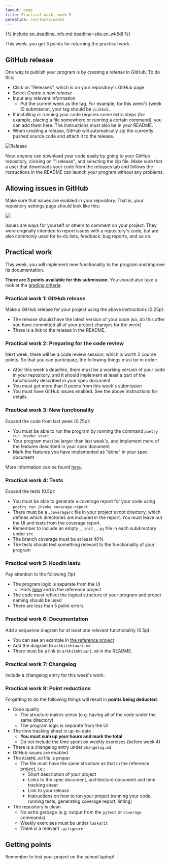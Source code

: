 ```yaml
---
layout: page
title: Practical work, week 5
permalink: /en/tasks/week5
---
```


{% include en_deadline_info.md deadline=site.en_wk5dl %}

This week, you get 3 points for returning the practical work.

## GitHub release

One way to publish your program is by creating a _release_ in GitHub.
To do this:

- Click on "Releases", which is on your repository's GitHub page
- Select _Create a new release_
- Input any relevant information
  - Put the current week as the tag. For example, for this week's (week 5) submission, your tag should be `viikko5`.
- If installing or running your code requires some extra steps (for example, placing a file somewhere or running a certain command), you can add them here. The instructions must also be in your README.
- When creating a release, GitHub will automatically zip the currently pushed source code and attach it to the release.

![Release](https://ohjelmistotekniikka-hy.github.io/assets/images/python/release.png)

Now, anyone can download your code easily by going to your GitHub repository, clicking on "1 release", and selecting the zip file. Make sure that a user that downloads your code from the releases tab and follows the instructions in the README can launch your program without any problems.

## Allowing issues in GitHub

Make sure that issues are enabled in your repository.
That is, your repository settings page should look like this:

![](https://ohjelmistotekniikka-hy.github.io/assets/images/issuet.png)

Issues are ways for yourself or others to comment on your project.
They were originally intended to report issues with a repository's code, but are also commonly used for to-do lists, feedback, bug reports, and so on.

## Practical work

This week, you will implement new functionality to the program and improve its documentation.

**There are 3 points available for this submission.** You should also take a look at the [grading criteria](https://ohjelmistotekniikka-hy.github.io/python/arvosteluperusteet).

### Practical work 1: GitHub release

Make a GitHub release for your project using the above instructions (0.25p).

- The release should have the latest version of your code (so, do this after you have committed all of your project changes for the week)
- There is a link to the release in the README.

### Practical work 2: Preparing for the code review

Next week, there will be a code review session, which is worth 2 course points.
So that you can participate, the following things must be in order:

- After this week's deadline, there must be a working version of your code in your repository, and it should implement at least a part of the functionality described in your spec document
- You must get more than 0 points from this week's submission
- You must have GitHub issues enabled. See the above instructions for details.

### Practical work 3: New functionality

Expand the code from last week (0.75p):

- You must be able to run the program by running the command `poetry run invoke start`
- Your program must be larger than last week's, and implement more of the features described in your spec document
- Mark the features you have implemented as "done" in your spec document

More information can be found [here](https://ohjelmistotekniikka-hy.github.io/python/toteutus).

### Practical work 4: Tests

Expand the tests (0.5p):

- You must be able to generate a coverage report for your code using `poetry run invoke coverage-report`
- There must be a `.coveragerc` file in your project's root directory, which defines which directories are included in the report. You must leave out the UI and tests from the coverage report.
- Remember to include an empty `__init__.py` file in each subdirectory under `src`
- The branch coverage must be at least 40%
- The tests should test something relevant to the functionality of your program

### Practical work 5: Koodin laatu

Pay attention to the following (1p):

- The program logic is separate from the UI
  - Hints [here](https://ohjelmistotekniikka-hy.github.io/python/toteutus) and in the reference project
- The code must reflect the logical structure of your program and proper naming should be used 
- There are less than 5 pylint errors

### Practical work 6: Documentation

Add a sequence diagram for at least one relevant functionality (0.5p):

- You can see an example in [the reference project](https://github.com/ohjelmistotekniikka-hy/python-todo-app/blob/master/dokumentaatio/arkkitehtuuri.md#p%C3%A4%C3%A4toiminnallisuudet)
- Add the diagram to `arkkitehtuuri.md`
- There must be a link to `arkkitehtuuri.md` in the README.

### Practical work 7: Changelog

Include a changelog entry for this week's work. 

### Practical work 8: Point reductions

Forgetting to do the following things will result in **points being deducted**:

- Code quality
  - The structure makes sense (e.g. having all of the code under the same directory)
  - The program logic is separate from the UI
- The time tracking sheet is up-to-date
  - **You must sum up your hours and mark the total**
  - Do not include the time spent on weekly exercises (before week 4)
- There is a changelog entry under `changelog.md`
- GitHub issues are enabled
- The `README.md` file is proper
  - The file must have the same structure as that in the reference project, i.e.:
    - Short description of your project
    - Links to the spec document, architecture document and time tracking sheet
    - Link to your release
    - Instructions on how to run your project (running your code, running tests, generating coverage report, linting)
- The repository is clean
  - No extra garbage (e.g. output from the `pytest` or `coverage` commands)
  - Weekly exercises must be under `laskarit`
  - There is a relevant `.gitignore`

## Getting points

Remember to test your project on the school laptop!
